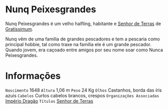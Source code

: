 <!-- TITLE: Nunq Peixesgrandes -->
<!-- SUBTITLE: Visão geral sobre Nunq Peixesgrandes -->

# Nunq Peixesgrandes
Nunq Peixesgrandes é um velho halfling, habitante e [Senhor de Terras](http://localhost/rankings-e-titulos/senhor-de-terras#senhor-de-terras) de [Gratissimum](http://localhost/lugares/plano-material/drafeon/noroeste-de-drafeon/gratissimum#gratissimum).

Nunq vêm de uma família de grandes pescadores e tem a pescaria como principal hobbie, tal como traxe na família ele é um grande pescador. Quando jovem, era caçoado entre amigos por seu nome soar como Nunca Peixesgrandes.

# Informações
`Nascimento` 1648
`Altura` 1,06 m
`Peso` 24 Kg
`Olhos` Castanhos, borda das íris azuis
`Cabelos` Curtos cabelos brancos, crespos
`Organizações Associadas` [Império Dragão](http://localhost/faccoes/nacoes/imperio-dragao#imperio-dragao)
`Títulos` [Senhor de Terras](http://localhost/rankings-e-titulos/senhor-de-terras#senhor-de-terras)
